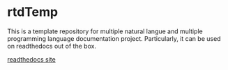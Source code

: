 # rtdTemp
This is a template repository for multiple natural langue and multiple programming language documentation project.
Particularly, it can be used on readthedocs out of the box.

[readthedocs site](rtdtemp.rtfd.io)
